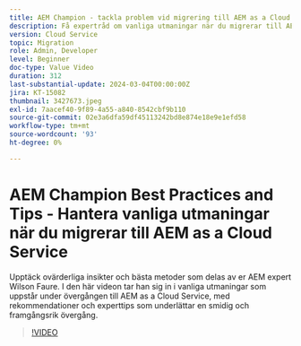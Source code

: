```yaml
---
title: AEM Champion - tackla problem vid migrering till AEM as a Cloud Service
description: Få expertråd om vanliga utmaningar när du migrerar till AEM as a Cloud Service från AEM, Wilson Faure.
version: Cloud Service
topic: Migration
role: Admin, Developer
level: Beginner
doc-type: Value Video
duration: 312
last-substantial-update: 2024-03-04T00:00:00Z
jira: KT-15082
thumbnail: 3427673.jpeg
exl-id: 7aacef40-9f89-4a55-a840-8542cbf9b110
source-git-commit: 02e3a6dfa59df45113242bd8e874e18e9e1efd58
workflow-type: tm+mt
source-wordcount: '93'
ht-degree: 0%

---
```


# AEM Champion Best Practices and Tips - Hantera vanliga utmaningar när du migrerar till AEM as a Cloud Service

Upptäck ovärderliga insikter och bästa metoder som delas av er AEM expert Wilson Faure. I den här videon tar han sig in i vanliga utmaningar som uppstår under övergången till AEM as a Cloud Service, med rekommendationer och experttips som underlättar en smidig och framgångsrik övergång.

>[!VIDEO](https://video.tv.adobe.com/v/3427673/?learn=on)
